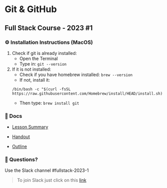 # Git & GitHub
## Full Stack Course - 2023 #1

### ⚙️ Installation Instructions (MacOS)

1. Check if git is already installed:
    - Open the Terminal
    - Type in: `git --version`
2. If it is not installed:
    - Check if you have homebrew installed: `brew --version`
    - If not, install it:
    ```
    /bin/bash -c "$(curl -fsSL https://raw.githubusercontent.com/Homebrew/install/HEAD/install.sh)"
    ```
    - Then type: `brew install git`

### 📄 Docs

- [Lesson Summary](/docs/summary.md)

- [Handout](/docs/Handout%20-%20Git%20%26%20GitHub.pdf)

- [Outline](/docs/outline.md)


### 🤔 Questions?

Use the Slack channel #fullstack-2023-1

> To join Slack just click on this [link](https://hamburgcodingschool.slack.com/join/shared_invite/enQtMjczNDI3OTE4NzIwLTE2ZmNkNDk5YTg3MDFlOTY2ZmU2YzU5YTU4MTNhNDg4MTRhNTMwYzFiNTdlOTdhYzllYzg5YmVkYzljNWExY2U#/)

